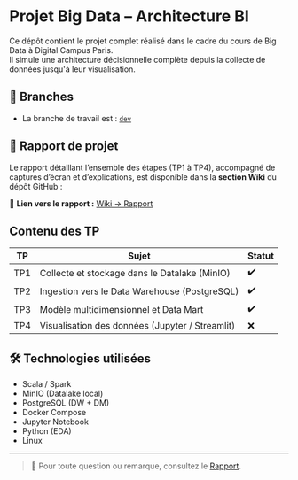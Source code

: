 # Projet Big Data – Architecture BI

Ce dépôt contient le projet complet réalisé dans le cadre du cours de Big Data à Digital Campus Paris.  
Il simule une architecture décisionnelle complète depuis la collecte de données jusqu'à leur visualisation.

## 📂 Branches

- La branche de travail est : [`dev`](https://github.com/samuelndjouli997/Datamart-Scala/tree/dev)

## 🧾 Rapport de projet

Le rapport détaillant l’ensemble des étapes (TP1 à TP4), accompagné de captures d’écran et d’explications, est disponible dans la **section Wiki** du dépôt GitHub :

📄 **Lien vers le rapport :** [Wiki → Rapport](https://github.com/samuelndjouli997/Datamart-Scala/wiki/Rapport)

## Contenu des TP

| TP  | Sujet                                           | Statut |
| --- | ----------------------------------------------- | ------ |
| TP1 | Collecte et stockage dans le Datalake (MinIO)   | ✔️     |
| TP2 | Ingestion vers le Data Warehouse (PostgreSQL)   | ✔️     |
| TP3 | Modèle multidimensionnel et Data Mart           | ✔️     |
| TP4 | Visualisation des données (Jupyter / Streamlit) | ❌      |

## 🛠️ Technologies utilisées

- Scala / Spark
- MinIO (Datalake local)
- PostgreSQL (DW + DM)
- Docker Compose
- Jupyter Notebook
- Python (EDA)
- Linux

---

> 📌 Pour toute question ou remarque, consultez le [Rapport](https://github.com/samuelndjouli997/Datamart-Scala/wiki/Rapport).
